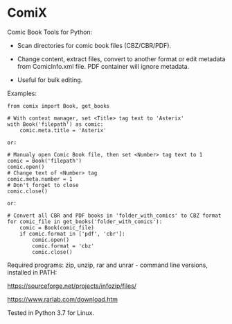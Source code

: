 # ComiX

Comic Book Tools for Python:

- Scan directories for comic book files (CBZ/CBR/PDF).
  
- Change content, extract files, convert to another format or edit metadata from ComicInfo.xml file. PDF container will ignore metadata.

- Useful for bulk editing.

Examples:

    from comix import Book, get_books

    # With context manager, set <Title> tag text to 'Asterix'
    with Book('filepath') as comic:
        comic.meta.title = 'Asterix'

    or:
    
    # Manualy open Comic Book file, then set <Number> tag text to 1
    comic = Book('filepath')
    comic.open()
    # Change text of <Number> tag
    comic.meta.number = 1
    # Don't forget to close
    comic.close()

    or:

    # Convert all CBR and PDF books in 'folder_with_comics' to CBZ format
    for comic_file in get_books('folder_with_comics'):
        comic = Book(comic_file)
        if comic.format in ['pdf', 'cbr']:
            comic.open()
            comic.format = 'cbz'
            comic.close()


Required programs: zip, unzip, rar and unrar - command line versions, installed in PATH:

https://sourceforge.net/projects/infozip/files/

https://www.rarlab.com/download.htm

Tested in Python 3.7 for Linux.
